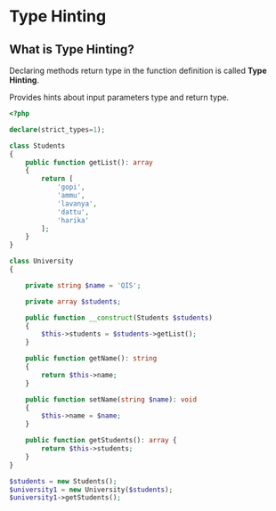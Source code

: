 # Type Hinting

## What is Type Hinting?

Declaring methods return type in the function definition is called **Type Hinting**.

Provides hints about input parameters type and return type.

```php
<?php

declare(strict_types=1);

class Students
{
    public function getList(): array
    {
        return [
            'gopi',
            'ammu',
            'lavanya',
            'dattu',
            'harika'
        ];
    }
}

class University
{

    private string $name = 'QIS';

    private array $students;

    public function __construct(Students $students)
    {
        $this->students = $students->getList();
    }

    public function getName(): string
    {
        return $this->name;
    }

    public function setName(string $name): void
    {
        $this->name = $name;
    }

    public function getStudents(): array {
        return $this->students;
    }
}

$students = new Students();
$university1 = new University($students);
$university1->getStudents();
```